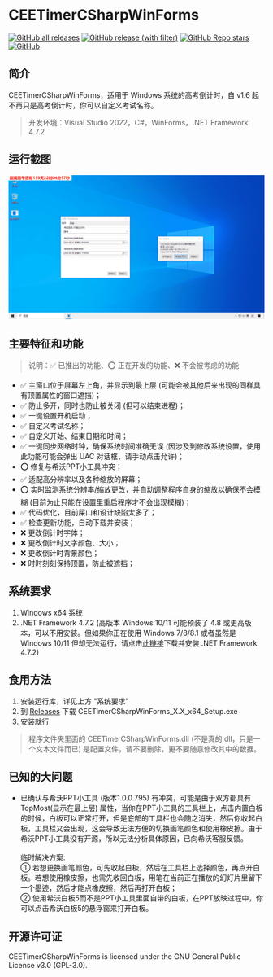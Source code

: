 # CEETimerCSharpWinForms
[![GitHub all releases](https://img.shields.io/github/downloads/WangHaonie/CEETimerCSharpWinForms/total?logo=github&label=%E4%B8%8B%E8%BD%BD%E9%87%8F&color=%23DC67A5)](#) [![GitHub release (with filter)](https://img.shields.io/github/v/release/WangHaonie/CEETimerCSharpWinForms?logo=github&label=%E6%9C%80%E6%96%B0%E7%89%88&color=%23178600)](https://github.com/WangHaonie/CEETimerCSharpWinForms/releases/latest/) [![GitHub Repo stars](https://img.shields.io/github/stars/WangHaonie/CEETimerCSharpWinForms?logo=github&label=Stars&color=%23E5B84E)](#) [![GitHub](https://img.shields.io/github/license/WangHaonie/CEETimerCSharpWinForms?logo=github&label=%E8%AE%B8%E5%8F%AF%E8%AF%81&color=%233C9DF8)](https://github.com/WangHaonie/CEETimerCSharpWinForms/blob/main/LICENSE)
## 简介
CEETimerCSharpWinForms，适用于 Windows 系统的高考倒计时，自 v1.6 起不再只是高考倒计时，你可以自定义考试名称。
> 开发环境：Visual Studio 2022，C#，WinForms，.NET Framework 4.7.2
## 运行截图
![主窗口](./ReadmeImgs/Windows%2010-2023-12-30-10-55-03.png)
## 主要特征和功能
> 说明：✅ 已推出的功能、⭕ 正在开发的功能、❌ 不会被考虑的功能

+ ✅ 主窗口位于屏幕左上角，并显示到最上层 (可能会被其他后来出现的同样具有顶置属性的窗口遮挡)；
+ ✅ 防止多开，同时也防止被关闭 (但可以结束进程)；
+ ✅ 一键设置开机启动；
+ ✅ 自定义考试名称；
+ ✅ 自定义开始、结束日期和时间；
+ ✅ 一键同步网络时钟，确保系统时间准确无误 (因涉及到修改系统设置，使用此功能可能会弹出 UAC 对话框，请手动点击允许)；
+ ⭕ 修复与希沃PPT小工具冲突；
+ ✅ 适配高分辨率以及各种缩放的屏幕；
+ ⭕ 实时监测系统分辨率/缩放更改，并自动调整程序自身的缩放以确保不会模糊 (目前为止只能在设置里重启程序才不会出现模糊)；
+ ✅ 代码优化，目前屎山和设计缺陷太多了；
+ ✅ 检查更新功能，自动下载并安装；
+ ❌ 更改倒计时字体；
+ ❌ 更改倒计时文字颜色、大小；
+ ❌ 更改倒计时背景颜色；
+ ❌ 时时刻刻保持顶置，防止被遮挡；
## 系统要求
1. Windows x64 系统
2. .NET Framework 4.7.2 (高版本 Windows 10/11 可能预装了 4.8 或更高版本，可以不用安装。但如果你正在使用 Windows 7/8/8.1 或者虽然是 Windows 10/11 但却无法运行，请点击[此链接](https://dotnet.microsoft.com/zh-cn/download/dotnet-framework/thank-you/net472-offline-installer)下载并安装 .NET Framework 4.7.2)
## 食用方法
1. 安装运行库，详见上方 "系统要求"
2. 到 [Releases](https://github.com/WangHaonie/CEETimerCSharpWinForms/releases/latest) 下载 CEETimerCSharpWinForms_X.X_x64_Setup.exe
3. 安装就行
> 程序文件夹里面的 CEETimerCSharpWinForms.dll (不是真的 dll，只是一个文本文件而已) 是配置文件，请不要删除，更不要随意修改其中的数据。
## 已知的大问题
+ 已确认与希沃PPT小工具 (版本1.0.0.795) 有冲突，可能是由于双方都具有 TopMost(显示在最上层) 属性，当你在PPT小工具的工具栏上，点击内置白板的时候，白板可以正常打开，但是底部的工具栏也会随之消失，然后你收起白板，工具栏又会出现，这会导致无法方便的切换画笔颜色和使用橡皮擦。由于希沃PPT小工具没有开源，所以无法分析具体原因，已向希沃客服反馈。<br><br>临时解决方案:<br>① 若想更换画笔颜色，可先收起白板，然后在工具栏上选择颜色，再点开白板。若想使用橡皮擦，也需先收回白板，用笔在当前正在播放的幻灯片里留下一个墨迹，然后才能点橡皮擦，然后再打开白板；<br>② 使用希沃白板5而不是PPT小工具里面自带的白板，在PPT放映过程中，你可以点击希沃白板5的悬浮窗来打开白板。
## 开源许可证
CEETimerCSharpWinForms is licensed under the GNU General Public License v3.0 (GPL-3.0).
